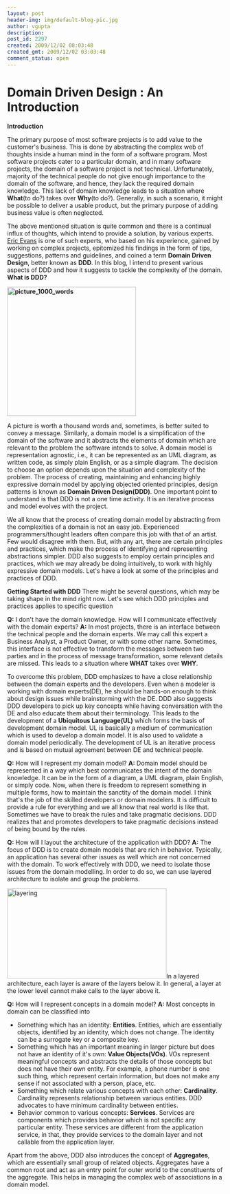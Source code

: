 ```yaml
---
layout: post
header-img: img/default-blog-pic.jpg
author: vgupta
description: 
post_id: 2297
created: 2009/12/02 08:03:48
created_gmt: 2009/12/02 03:03:48
comment_status: open
---
```


# Domain Driven Design : An Introduction

<p><strong>Introduction</strong></p>
<p><strong><span style="font-weight:normal;">The primary purpose of most software projects is to add value to the customer's business. This is done by abstracting the complex web of thoughts inside a human mind in the form of a software program. Most software projects cater to a particular domain, and in many software projects, the domain of a software project is not technical. Unfortunately, majority of the technical people do not give enough importance to the domain of the software, and hence, they lack the required domain knowledge. This lack of domain knowledge leads to a situation where <strong>What</strong>(to do?) takes over <strong>Why</strong>(to do?). Generally, in such a scenario, it might be possible to deliver a usable product, but the primary purpose of adding business value is often neglected.</span></strong></p>
<p>The above mentioned situation is quite common and there is a continual influx of thoughts, which intend to provide a solution, by various experts. <a href="http://domaindrivendesign.org/about">Eric Evans</a> is one of such experts, who based on his experience, gained by working on complex projects, epitomized his findings in the form of tips, suggestions, patterns and guidelines, and coined a term <strong>Domain Driven Design</strong>, better known as <strong>DDD</strong>. In this blog, I intend to present various aspects of DDD and how it suggests to tackle the complexity of the domain.
<!--more-->
<strong>What is DDD?</strong></p>
<p><strong><img class="aligncenter size-medium wp-image-2501" title="picture_1000_words" src="http://xebee.xebia.in/wp-content/uploads/2009/12/picture_1000_words1-300x300.jpg" alt="picture_1000_words" width="300" height="300" />
</strong></p>
<p>A picture is worth a thousand words and, sometimes, is better suited to convey a message. Similarly, a domain model is a simplification of the domain of the software and it abstracts the elements of domain which are relevant to the problem the software intends to solve. A domain model is representation agnostic, i.e., it can be represented as an UML diagram, as written code, as simply plain English, or as a simple diagram. The decision to choose an option depends upon the situation and complexity of the problem. The process of creating, maintaining and enhancing highly expressive domain model by applying objected oriented principles, design patterns is known as <strong>Domain Driven Design(DDD)</strong>. One important point to understand is that DDD is not a one time activity. It is an iterative process and model evolves with the project.</p>
<p>We all know that the process of creating domain model by abstracting from the complexities of a domain is not an easy job. Experienced programmers/thought leaders often compare this job with that of an artist. Few would disagree with them. But, with any art, there are certain principles and practices, which make the process of identifying and representing abstractions simpler. DDD also suggests to employ certain principles and practices, which we may already be doing intuitively, to work with highly expressive domain models. Let's have a look at some of the principles and practices of DDD.</p>
<p><strong>Getting Started with DDD</strong>
There might be several questions, which may be taking shape in the mind right now. Let's see which DDD principles and practices applies to specific question</p>
<p><strong>Q:</strong> I don't have the domain knowledge. How will I communicate effectively with the domain experts?
<strong>A:</strong> In most projects, there is an interface between the technical people and the domain experts. We may call this expert a Business Analyst, a Product Owner, or with some other name. Sometimes, this interface is not effective to transform the messages between two parties and in the process of message transformation, some relevant details are missed. This leads to a situation where <strong>WHAT</strong> takes over <strong>WHY</strong>.</p>
<p>To overcome this problem, DDD emphasizes to have a close relationship between the domain experts and the developers. Even when a modeler is working with domain experts(DE), he should be hands-on enough to think about design issues while brainstorming with the DE. DDD also suggests DDD developers to pick up key concepts while having conversation with the DE and also educate them about their terminology. This leads to the development of a <strong>Ubiquitous Language(UL)</strong> which forms the basis of development domain model. UL is basically a medium of communication which is used to develop a domain model. It is also used to validate a domain model periodically. The development of UL is an iterative process and is based on mutual agreement between DE and technical people.</p>
<p><strong>Q:</strong> How will I represent my domain model?
<strong> A:</strong> Domain model should be represented in a way which best communicates the intent of the domain knowledge. It can be in the form of a diagram, a UML diagram, plain English, or simply code. Now, when there is freedom to represent something in multiple forms, how to maintain the sanctity of the domain model. I think that's the job of the skilled developers or domain modelers. It is difficult to provide a rule for everything and we all know that real world is like that. Sometimes we have to break the rules and take pragmatic decisions. DDD realizes that and promotes developers to take pragmatic decisions instead of being bound by the rules.</p>
<p><strong>Q:</strong> How will I layout the architecture of the application with DDD?
<strong> A:</strong> The focus of DDD is to create domain models that are rich in behavior. Typically, an application has several other issues as well which are not concerned with the domain. To work effectively with DDD, we need to isolate those issues from the domain modelling. In order to do so, we can use layered architecture to isolate and group the problems.</p>
<p><img class="aligncenter size-full wp-image-2502" title="layering" src="http://xebee.xebia.in/wp-content/uploads/2009/12/layering.png" alt="layering" width="371" height="209" />In a layered architecture, each layer is aware of the layers below it. In general, a layer at the lower level cannot make calls to the layer above it.</p>
<p><strong>Q:</strong> How will I represent concepts in a domain model?
<strong> A:</strong> Most concepts in domain can be classified into
<ul>
    <li>Something which has an identity: <strong>Entities</strong>. Entities, which are essentially objects, identified by an identity, which does not change. The identity can be a surrogate key or a composite key.</li>
    <li>Something which has an important meaning in larger picture but does not have an identity of it's own: <strong>Value Objects(VOs)</strong>. VOs represent meaningful concepts and abstracts the details of those concepts but does not have their own entity. For example, a phone number is one such thing, which represent certain information, but does not make any sense if not associated with a person, place, etc.</li>
    <li>Something which relate various concepts with each other: <strong>Cardinality</strong>. Cardinality represents relationship between various entities. DDD advocates to have minimum cardinality between entities.</li>
    <li>Behavior common to various concepts: <strong>Services</strong>. Services are components which provides behavior which is not specific any particular entity. These services are different from the application service, in that, they provide services to the domain layer and not callable from the application layer.</li>
</ul>
Apart from the above, DDD also introduces the concept of <strong>Aggregates</strong>, which are essentially small group of related objects. Aggregates have a common root and act as an entry point for outer world to the constituents of the aggregate. This helps in managing the complex web of associations in a domain model.</p>